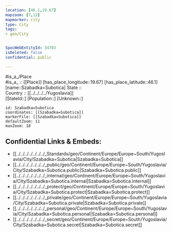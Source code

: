```yaml
---
location: [46.1,19.67] 
mapzoom: [7,12] 
mapmarker: city 
type: City
tags:
- geo/City


SpocWebEntityId: 34703
isDeleted: false
confidential: public

---
```

#is_a_/Place  
#is_a_ :: [[Place]] 
[has_place_longitude::19.67] 
[has_place_latitude::46.1] 
[name::Szabadka=Subotica] 
State ::  
Country :: [[../../../../Yugoslavia]]  
[StateId::] 
[Population::] 
[Unknown::] 


```leaflet
id: Szabadka=Subotica
coordinates: [[Szabadka=Subotica]] 
markerFile: [[Szabadka=Subotica]] 
defaultZoom: 11 
maxZoom: 18
```


## Confidential Links & Embeds: 
- [[../../../../../../../_Standards/geo/Continent/Europe/Europe~South/Yugoslavia/City/Szabadka=Subotica|Szabadka=Subotica]] 
- [[../../../../../../../_public/geo/Continent/Europe/Europe~South/Yugoslavia/City/Szabadka=Subotica.public|Szabadka=Subotica.public]] 
- [[../../../../../../../_internal/geo/Continent/Europe/Europe~South/Yugoslavia/City/Szabadka=Subotica.internal|Szabadka=Subotica.internal]] 
- [[../../../../../../../_protect/geo/Continent/Europe/Europe~South/Yugoslavia/City/Szabadka=Subotica.protect|Szabadka=Subotica.protect]] 
- [[../../../../../../../_private/geo/Continent/Europe/Europe~South/Yugoslavia/City/Szabadka=Subotica.private|Szabadka=Subotica.private]] 
- [[../../../../../../../_personal/geo/Continent/Europe/Europe~South/Yugoslavia/City/Szabadka=Subotica.personal|Szabadka=Subotica.personal]] 
- [[../../../../../../../_secret/geo/Continent/Europe/Europe~South/Yugoslavia/City/Szabadka=Subotica.secret|Szabadka=Subotica.secret]] 
